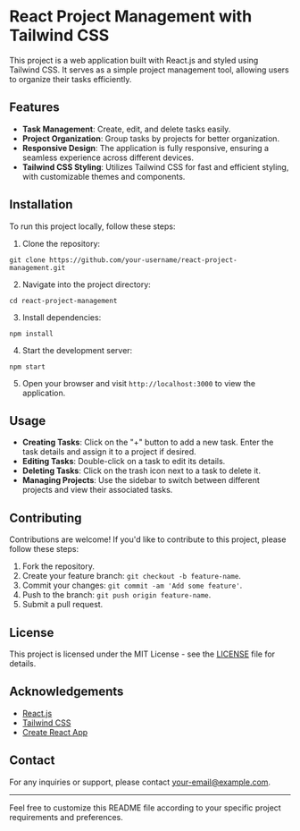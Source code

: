 # React Project Management with Tailwind CSS

This project is a web application built with React.js and styled using Tailwind CSS. It serves as a simple project management tool, allowing users to organize their tasks efficiently.

## Features

- **Task Management**: Create, edit, and delete tasks easily.
- **Project Organization**: Group tasks by projects for better organization.
- **Responsive Design**: The application is fully responsive, ensuring a seamless experience across different devices.
- **Tailwind CSS Styling**: Utilizes Tailwind CSS for fast and efficient styling, with customizable themes and components.

## Installation

To run this project locally, follow these steps:

1. Clone the repository:

```
git clone https://github.com/your-username/react-project-management.git
```

2. Navigate into the project directory:

```
cd react-project-management
```

3. Install dependencies:

```
npm install
```

4. Start the development server:

```
npm start
```

5. Open your browser and visit `http://localhost:3000` to view the application.

## Usage

- **Creating Tasks**: Click on the "+" button to add a new task. Enter the task details and assign it to a project if desired.
- **Editing Tasks**: Double-click on a task to edit its details.
- **Deleting Tasks**: Click on the trash icon next to a task to delete it.
- **Managing Projects**: Use the sidebar to switch between different projects and view their associated tasks.

## Contributing

Contributions are welcome! If you'd like to contribute to this project, please follow these steps:

1. Fork the repository.
2. Create your feature branch: `git checkout -b feature-name`.
3. Commit your changes: `git commit -am 'Add some feature'`.
4. Push to the branch: `git push origin feature-name`.
5. Submit a pull request.

## License

This project is licensed under the MIT License - see the [LICENSE](LICENSE) file for details.

## Acknowledgements

- [React.js](https://reactjs.org/)
- [Tailwind CSS](https://tailwindcss.com/)
- [Create React App](https://create-react-app.dev/)

## Contact

For any inquiries or support, please contact [your-email@example.com](mailto:your-email@example.com).

---

Feel free to customize this README file according to your specific project requirements and preferences.
